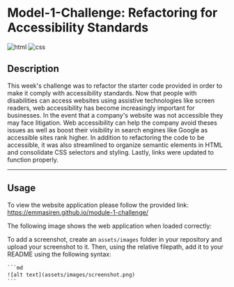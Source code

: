 # <module-1-challenge>
# Model-1-Challenge: Refactoring for Accessibility Standards
![html](https://img.shields.io/badge/HTML-50.0%25-blue)
![css](https://img.shields.io/badge/CSS-50.0%25-blue)
## Description

This week's challenge was to refactor the starter code provided in order to make it comply with accessibility standards. Now that people with disabilities can access websites using assistive technologies like screen readers, web accessibility has become increasingly important for businesses. In the event that a company's website was not accessible they may face litigation. Web accessibility can help the company avoid theses issues as well as boost their visibility in search engines like Google as accessible sites rank higher. In addition to refactoring the code to be accessible, it was also streamlined to organize semantic elements in HTML and consolidate CSS selectors and styling. Lastly, links were updated to function properly. 

---
## Usage

To view the website application please follow the provided link:
https://emmasiren.github.io/module-1-challenge/

The following image shows the web application when loaded correctly: 

To add a screenshot, create an `assets/images` folder in your repository and upload your screenshot to it. Then, using the relative filepath, add it to your README using the following syntax:

    ```md
    ![alt text](assets/images/screenshot.png)
    ```